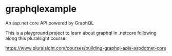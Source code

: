 # graphqlexample
An asp.net core API powered by GraphQL

This is a playground project to learn about graphql in .netcore following along this pluralsight course:

https://www.pluralsight.com/courses/building-graphql-apis-aspdotnet-core
